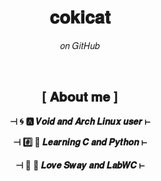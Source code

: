 <h1 align="center">𝐜𝐨𝐤𝐢𝐜𝐚𝐭</h1>
<p align="center">𝑜𝑛 𝐺𝑖𝑡𝐻𝑢𝑏</p>
<br>
<h2 align="center">[ 𝐀𝐛𝐨𝐮𝐭 𝐦𝐞 ]</h2>
<p align="center"><b>⊣ 🌀 🅰️ 𝑽𝒐𝒊𝒅 𝒂𝒏𝒅 𝑨𝒓𝒄𝒉 𝑳𝒊𝒏𝒖𝒙 𝒖𝒔𝒆𝒓 ⊢</b></p>
<p align="center"><b>⊣ #️⃣ 🐍 𝑳𝒆𝒂𝒓𝒏𝒊𝒏𝒈 𝑪 𝒂𝒏𝒅 𝑷𝒚𝒕𝒉𝒐𝒏 ⊢</b></p>  
<p align="center"><b>⊣ 🌳 🔰 𝑳𝒐𝒗𝒆 𝑺𝒘𝒂𝒚 𝒂𝒏𝒅 𝑳𝒂𝒃𝑾𝑪 ⊢</b></p>  
